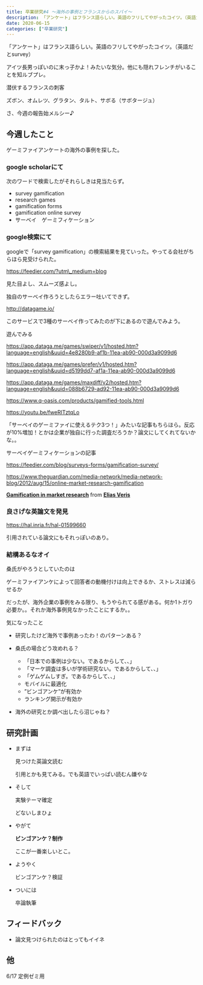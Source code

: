 ```yaml
---
title: 卒業研究#4 〜海外の事例とフランスからのスパイ〜
description: 「アンケート」はフランス語らしい。英語のフリしてやがったコイツ。（英語だとsurvey） アイツ長男っぽいのに末っ子かよ！みたいな気分。他にも隠れフレンチがいることを知ルブプレ。 潜伏するフランスの刺客 ズボン、オムレツ、グラタン、タ...
date: 2020-06-15
categories: ["卒業研究"]
---
```


「アンケート」はフランス語らしい。英語のフリしてやがったコイツ。（英語だとsurvey）

アイツ長男っぽいのに末っ子かよ！みたいな気分。他にも隠れフレンチがいることを知ルブプレ。

潜伏するフランスの刺客

ズボン、オムレツ、グラタン、タルト、サボる（サボタージュ）

さ、今週の報告始メルシー♪

## 今週したこと

ゲーミファイアンケートの海外の事例を探した。

### google scholarにて

次のワードで検索したがそれらしきは見当たらず。

-   survey gamification
-   research games
-   gamification forms
-   gamification online survey
-   サーベイ　ゲーミフィケーション

### google検索にて

googleで「survey gamification」の検索結果を見ていった。やってる会社がちらほら見受けられた。

https://feedier.com/?utm\_medium=blog

見た目よし、スムーズ感よし。

独自のサーベイ作ろうとしたらエラー吐いてできず。

http://datagame.io/

このサービスで3種のサーベイ作ってみたのが下にあるので遊んでみよう。

遊んでみる

https://app.dataga.me/games/swiper/v1/hosted.htm?language=english&uuid=4e8280b9-af1b-11ea-ab90-000d3a9099d6

https://app.dataga.me/games/prefer/v1/hosted.htm?language=english&uuid=d5199dd7-af1a-11ea-ab90-000d3a9099d6

https://app.dataga.me/games/maxdiff/v2/hosted.htm?language=english&uuid=088b6729-ad92-11ea-ab90-000d3a9099d6

https://www.q-oasis.com/products/gamified-tools.html

https://youtu.be/fweRITztqLo

「サーベイのゲーミファイに使えるテク3つ！」みたいな記事もちらほら。反応が10%増加！とかは企業が独自に行った調査だろうか？論文にしてくれてないかな。。

サーベイゲーミフィケーションの記事

https://feedier.com/blog/surveys-forms/gamification-survey/

https://www.theguardian.com/media-network/media-network-blog/2012/aug/15/online-market-research-gamification

**[Gamification in market research](//www.slideshare.net/eliasveris/gamification-in-market-research "Gamification in market research")** from **[Elias Veris](https://www.slideshare.net/eliasveris)**

### 良さげな英論文を発見

https://hal.inria.fr/hal-01599660

引用されている論文にもそれっぽいのあり。

### 結構あるなオイ

桑氏がやろうとしていたのは

ゲーミファイアンケによって回答者の動機付けは向上できるか、ストレスは減らせるか

だったが、海外企業の事例をみる限り、もうやられてる感がある。何か1トガり必要か。。それか海外事例見なかったことにするか。。

気になったこと

-   研究したけど海外で事例あったわ！のパターンある？
-   桑氏の場合どう攻めれる？
    -   「日本での事例は少ない。であるからして、、」
    -   「マーケ調査は多いが学術研究ない。であるからして、、」
    -   「ゲムゲムしすぎ。であるからして、、」
    -   モバイルに最適化
    -   ”ビンゴアンケ”が有効か
    -   ランキング開示が有効か

-   海外の研究とか調べ出したら沼じゃね？

## 研究計画

-   まずは
    
    見つけた英論文読む
    
    引用とかも見てみる。でも英語でいっぱい読むん嫌やな
    
-   そして
    
    実験テーマ確定
    
    どないしまひょ
    
-   やがて
    
    **ビンゴアンケ？制作**
    
    ここが一番楽しいとこ。
    
-   ようやく
    
    ビンゴアンケ？検証
    
-   ついには
    
    卒論執筆
    

## フィードバック

-   論文見つけられたのはとってもイイネ

## 他

6/17 定例ゼミ用